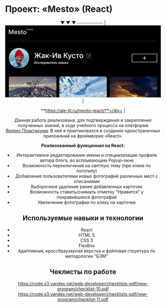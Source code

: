 # Проект: «Mesto» (React)

<div align="center">

▼ ▼ ▼
------------- |
<a href="https://ale-lit.ru/mesto-react/"><img src="https://github.com/ale-lit/ale-lit/blob/main/screens/mesto.jpg" alt="Место"></a>
| <div align="center">**https://ale-lit.ru/mesto-react/**</div> |

</div>

Данная работа реализована, для подтверждения и закрепления полученных знаний, в ходе учебного процесса на платформе [Яндекс.Практикума](https://practicum.yandex.ru/ "Сервис онлайн-образования от Яндекса"). В ней я практиковался в создании одностраничных приложений на фреймворке «React».

**Реализованный функционал на React:**
- Интерактивное редактирование имени и специализации профиля автора блога, во всплывающем Popup-окне
- Возможность переключения на светлую тему (при клике по логотипу)
- Добавление пользователями новых фотографий различных мест с описаниями
- Выборочное удаление ранее добавленных карточек
- Возможность ставить/снимать отметку "Нравится" у понравившихся фотографий
- Увеличение фотографии по клику на карточке

## Используемые навыки и технологии
* React
* HTML 5
* CSS 3
* FlexBox
* Адаптивная, кроссбраузерная верстка и файловая структура по методологии "БЭМ"

## Чеклисты по работе
https://code.s3.yandex.net/web-developer/checklists-pdf/new-program/checklist-10.pdf  
https://code.s3.yandex.net/web-developer/checklists-pdf/new-program/checklist-11.pdf
